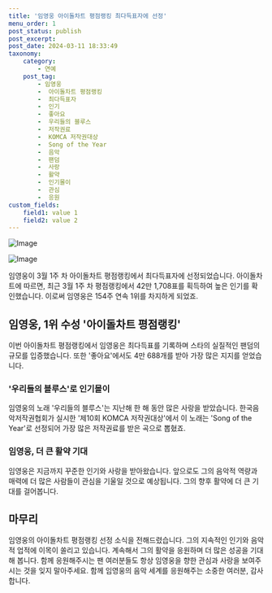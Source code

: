 ```yaml
---
title: '임영웅 아이돌차트 평점랭킹 최다득표자에 선정'
menu_order: 1
post_status: publish
post_excerpt: 
post_date: 2024-03-11 18:33:49
taxonomy:
    category:
        - 연예
    post_tag:
        - 임영웅
        -  아이돌차트 평점랭킹
        -  최다득표자
        -  인기
        -  좋아요
        -  우리들의 블루스
        -  저작권료
        -  KOMCA 저작권대상
        -  Song of the Year
        -  음악
        -  팬덤
        -  사랑
        -  활약
        -  인기몰이
        -  관심
        -  응원
custom_fields:
    field1: value 1
    field2: value 2
---
```


![Image](https://mimgnews.pstatic.net/image/311/2024/03/10/0001700403_001_20240310085101335.jpg?type=w540)

![Image](https://ssl.pstatic.net/mimgnews/image/311/2024/03/10/0001700403_002_20240310085101406.jpg?type=w540)

임영웅이 3월 1주 차 아이돌차트 평점랭킹에서 최다득표자에 선정되었습니다. 아이돌차트에 따르면, 최근 3월 1주 차 평점랭킹에서 42만 1,708표를 획득하여 높은 인기를 확인했습니다. 이로써 임영웅은 154주 연속 1위를 차지하게 되었죠.
## 임영웅, 1위 수성 '아이돌차트 평점랭킹'
이번 아이돌차트 평점랭킹에서 임영웅은 최다득표를 기록하며 스타의 실질적인 팬덤의 규모를 입증했습니다. 또한 '좋아요'에서도 4만 688개를 받아 가장 많은 지지를 얻었습니다.
### '우리들의 블루스'로 인기몰이
임영웅의 노래 '우리들의 블루스'는 지난해 한 해 동안 많은 사랑을 받았습니다. 한국음악저작권협회가 실시한 '제10회 KOMCA 저작권대상'에서 이 노래는 'Song of the Year'로 선정되어 가장 많은 저작권료를 받은 곡으로 뽑혔죠.
### 임영웅, 더 큰 활약 기대
임영웅은 지금까지 꾸준한 인기와 사랑을 받아왔습니다. 앞으로도 그의 음악적 역량과 매력에 더 많은 사람들이 관심을 기울일 것으로 예상됩니다. 그의 향후 활약에 더 큰 기대를 걸어봅니다.
## 마무리
임영웅의 아이돌차트 평점랭킹 선정 소식을 전해드렸습니다. 그의 지속적인 인기와 음악적 업적에 이목이 쏠리고 있습니다. 계속해서 그의 활약을 응원하며 더 많은 성공을 기대해 봅니다. 함께 응원해주시는 팬 여러분들도 항상 임영웅을 향한 관심과 사랑을 보여주시는 것을 잊지 말아주세요. 함께 임영웅의 음악 세계를 응원해주는 소중한 여러분, 감사합니다.
